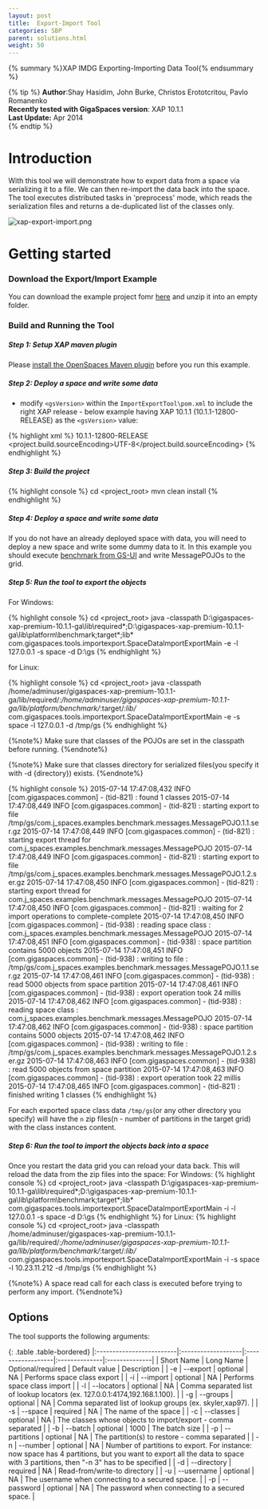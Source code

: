 ```yaml
---
layout: post
title:  Export-Import Tool
categories: SBP
parent: solutions.html
weight: 50
---
```


{% summary %}XAP IMDG Exporting-Importing Data Tool{% endsummary %}

{% tip %}
 **Author**:Shay Hasidim, John Burke, Christos Erototcritou, Pavlo Romanenko<br/>
 **Recently tested with GigaSpaces version**: XAP 10.1.1<br/>
 **Last Update:** Apr 2014<br/>
{% endtip %}

# Introduction

With this tool we will demonstrate how to export data from a space via serializing it to a file. We can then re-import the data back into the space. The tool executes distributed tasks in 'preprocess' mode, which reads the serialization files and returns a de-duplicated list of the classes only.

![xap-export-import.png](/attachment_files/import-export-tool.jpg)

# Getting started

### Download the Export/Import Example

You can download the example project  fomr [here](/sbp/download_files/ImportExportTool.zip) and unzip it into an empty folder.


### Build and Running the Tool

##### Step 1: Setup XAP maven plugin

Please [install the OpenSpaces Maven plugin]({%latestjavaurl%}/maven-plugin.html#MavenPlugin-Installation) before you run this example.

##### Step 2: Deploy a space and write some data

- modify `<gsVersion>` within the `ImportExportTool\pom.xml` to include the right XAP release - below example having XAP 10.1.1 (10.1.1-12800-RELEASE) as the `<gsVersion>` value:

{% highlight xml %}
<properties>
        <gsVersion>10.1.1-12800-RELEASE</gsVersion>
        <project.build.sourceEncoding>UTF-8</project.build.sourceEncoding>
</properties>
{% endhighlight %}


##### Step 3: Build the project

{% highlight console %}
cd <project_root>
mvn clean install
{% endhighlight %}

##### Step 4: Deploy a space and write some data
If you do not have an already deployed space with data, you will need to deploy a new space and write some dummy data to it.
In this example you should execute [benchmark from GS-UI]({%latestadmurl%}/benchmark-browser.html) and write MessagePOJOs to the grid.
 
##### Step 5:	Run the tool to export the objects

For Windows:

{% highlight console %}
cd <project_root>
java -classpath D:\gigaspaces-xap-premium-10.1.1-ga\lib\required\*;D:\gigaspaces-xap-premium-10.1.1-ga\lib\platform\benchmark;target\*;lib\* com.gigaspaces.tools.importexport.SpaceDataImportExportMain -e -l 127.0.0.1 -s space -d D:\gs
{% endhighlight %}

for Linux:

{% highlight console %}
cd <project_root>
java -classpath /home/adminuser/gigaspaces-xap-premium-10.1.1-ga/lib/required/*:/home/adminuser/gigaspaces-xap-premium-10.1.1-ga/lib/platform/benchmark/*:target/*:lib/* com.gigaspaces.tools.importexport.SpaceDataImportExportMain -e -s space -l 127.0.0.1 -d /tmp/gs
{% endhighlight %}

{%note%}
Make sure that classes of the POJOs are set in the classpath before running.
{%endnote%}

{%note%}
Make sure that classes directory for serialized files(you specify it with -d {directory}) exists.
{%endnote%}

{% highlight console %}
2015-07-14 17:47:08,432  INFO [com.gigaspaces.common] - (tid-821) : found 1 classes
2015-07-14 17:47:08,449  INFO [com.gigaspaces.common] - (tid-821) : starting export to file /tmp/gs/com.j_spaces.examples.benchmark.messages.MessagePOJO.1.1.ser.gz
2015-07-14 17:47:08,449  INFO [com.gigaspaces.common] - (tid-821) : starting export thread for com.j_spaces.examples.benchmark.messages.MessagePOJO
2015-07-14 17:47:08,449  INFO [com.gigaspaces.common] - (tid-821) : starting export to file /tmp/gs/com.j_spaces.examples.benchmark.messages.MessagePOJO.1.2.ser.gz
2015-07-14 17:47:08,450  INFO [com.gigaspaces.common] - (tid-821) : starting export thread for com.j_spaces.examples.benchmark.messages.MessagePOJO
2015-07-14 17:47:08,450  INFO [com.gigaspaces.common] - (tid-821) : waiting for 2 import operations to complete-complete
2015-07-14 17:47:08,450  INFO [com.gigaspaces.common] - (tid-938) : reading space class : com.j_spaces.examples.benchmark.messages.MessagePOJO
2015-07-14 17:47:08,451  INFO [com.gigaspaces.common] - (tid-938) : space partition contains 5000 objects
2015-07-14 17:47:08,451  INFO [com.gigaspaces.common] - (tid-938) : writing to file : /tmp/gs/com.j_spaces.examples.benchmark.messages.MessagePOJO.1.1.ser.gz
2015-07-14 17:47:08,461  INFO [com.gigaspaces.common] - (tid-938) : read 5000 objects from space partition
2015-07-14 17:47:08,461  INFO [com.gigaspaces.common] - (tid-938) : export operation took 24 millis
2015-07-14 17:47:08,462  INFO [com.gigaspaces.common] - (tid-938) : reading space class : com.j_spaces.examples.benchmark.messages.MessagePOJO
2015-07-14 17:47:08,462  INFO [com.gigaspaces.common] - (tid-938) : space partition contains 5000 objects
2015-07-14 17:47:08,462  INFO [com.gigaspaces.common] - (tid-938) : writing to file : /tmp/gs/com.j_spaces.examples.benchmark.messages.MessagePOJO.1.2.ser.gz
2015-07-14 17:47:08,463  INFO [com.gigaspaces.common] - (tid-938) : read 5000 objects from space partition
2015-07-14 17:47:08,463  INFO [com.gigaspaces.common] - (tid-938) : export operation took 22 millis
2015-07-14 17:47:08,465  INFO [com.gigaspaces.common] - (tid-821) : finished writing 1 classes
{% endhighlight %}


For each exported space class data `/tmp/gs`(or any other directory you specify) will have the `n` zip files(n - number of partitions in the target grid) with the class instances content.

##### Step 6:	Run the tool to import the objects back into a space<br/>

Once you restart the data grid you can reload your data back. This will reload the data from the zip files into the space:
For Windows:
{% highlight console %}
cd <project_root>
java -classpath D:\gigaspaces-xap-premium-10.1.1-ga\lib\required\*;D:\gigaspaces-xap-premium-10.1.1-ga\lib\platform\benchmark;target\*;lib\* com.gigaspaces.tools.importexport.SpaceDataImportExportMain -i -l 127.0.0.1 -s space -d D:\gs
{% endhighlight %}
for Linux:
{% highlight console %}
cd <project_root>
java -classpath /home/adminuser/gigaspaces-xap-premium-10.1.1-ga/lib/required/*:/home/adminuser/gigaspaces-xap-premium-10.1.1-ga/lib/platform/benchmark/*:target/*:lib/* com.gigaspaces.tools.importexport.SpaceDataImportExportMain -i -s space -l 10.23.11.212 -d /tmp/gs
{% endhighlight %}

{%note%}
A space read call for each class is executed before trying to perform any import.
{%endnote%}

## Options
The tool supports the following arguments:

{: .table .table-bordered}
|:-------------------------|:-------------------|:------------------|:--------------|:--------------|
| Short Name               | Long Name          | Optional/required | Default value | Description                                                                                                                                                                |
| -e                       | --export           | optional          | NA            | Performs space class export                                                                                                                                                |
| -i                       | --import           | optional          | NA            | Performs space class import                                                                                                                                                |
| -l                       | --locators         | optional          | NA            | Comma separated list of lookup locators (ex. 127.0.0.1:4174,192.168.1.100).                                                                                                |
| -g                       | --groups           | optional          | NA            | Comma separated list of lookup groups (ex. skyler,xap97).                                                                                                                  |
| -s                       | --space            | required          | NA            | The name of the space                                                                                                                                                      | 
| -c                       | --classes          | optional          | NA            | The classes whose objects to import/export - comma separated                                                                                                               |
| -b                       | --batch            | optional          | 1000          | The batch size                                                                                                                                                             |
| -p                       | --partitions       | optional          | NA            | The partition(s) to restore - comma separated                                                                                                                              |
| -n                       | --number           | optional          | NA            | Number of partitions to export. For instance: now space has 4 partitions, but you want to export all the data to space with 3 partitions, then "-n 3" has to be specified  |
| -d                       | --directory        | required          | NA            | Read-from/write-to directory                                                                                                                                               |
| -u                       | --username         | optional          | NA            | The username when connecting to a secured space.                                                                                                                           |
| -p                       | --password         | optional          | NA            | The password when connecting to a secured space.                                                                                                                           |
